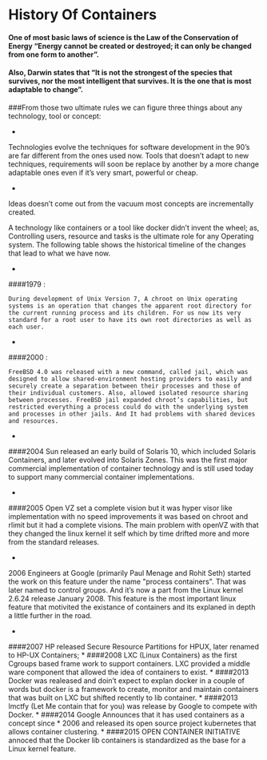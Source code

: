 # History Of Containers


#### One of most basic laws of science is the Law of the Conservation of Energy “Energy cannot be created or destroyed; it can only be changed from one form to another”.
#### Also, Darwin states that “It is not the strongest of the species that survives, nor the most intelligent that survives. It is the one that is most adaptable to change”.
###From those two ultimate rules we can figure three things about any technology, tool or concept:

* 
Technologies evolve the techniques for software development in the 90’s are far different from the ones used now.
Tools that doesn’t adapt to new techniques, requirements will soon be replace by another by a more change adaptable ones even if it’s very smart, powerful or cheap.

* 
Ideas doesn’t come out from the vacuum most concepts are incrementally created.

A technology like containers or a tool like docker didn’t invent the wheel; as, Controlling users, resource and tasks is the ultimate role for any Operating system. The following table shows the historical timeline of the changes that lead to what we have now.
 
* 
####1979 :
     
    During development of Unix Version 7, A chroot on Unix operating systems is an operation that changes the apparent root directory for the current running process and its children. For us now its very standard for a root user to have its own root directories as well as each user.
* 
####2000 :	

    FreeBSD 4.0 was released with a new command, called jail, which was designed to allow shared-environment hosting providers to easily and securely create a separation between their processes and those of their individual customers. Also, allowed isolated resource sharing between processes. FreeBSD jail expanded chroot’s capabilities, but restricted everything a process could do with the underlying system and processes in other jails. And It had problems with shared devices and resources.
* 
####2004
    Sun released an early build of Solaris 10, which included Solaris Containers, and later evolved into Solaris Zones. This was the first major commercial implementation of container technology and is still used today to support many commercial container implementations.

* 
####2005
    Open VZ set a complete vision but it was hyper visor like implementation with no speed improvements it was based on chroot and rlimit but it had a complete visions.
    The main problem with openVZ with that they changed the linux kernel it self which by time drifted more and more from the standard releases.

* 
2006	Engineers at Google (primarily Paul Menage and Rohit Seth) started the work on this feature under the name "process containers". That was later named to control groups. And it’s now a part from the Linux kernel 2.6.24 release January 2008.
This feature is the most important linux feature that motivited the existance of containers and its explaned in depth a little further in the road.

* 
####2007
HP released Secure Resource Partitions for HPUX, later renamed to HP-UX Containers;
* 
####2008
LXC (Linux Containers) as the first Cgroups based frame work to support containers. LXC provided a middle ware component that allowed the idea of containers to exist.
* 
####2013
    Docker was realeased and doin’t expect to explan docker in a couple of words but docker is a framework to create, monitor and maintain containers that was built on LXC but shifted recently to lib container.
* 
####2013
lmctfy (Let Me contain that for you) was release by Google to compete with Docker. 
* 
####2014
    Google Announces that it has used containers as a concept since * 
2006 and released its open source project kubernetes that allows container clustering. 
* 
####2015
OPEN CONTAINER INITIATIVE annoced that the Docker lib containers is standardized as the base for a Linux kernel feature.
